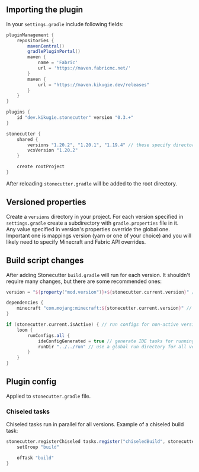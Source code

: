 ## Importing the plugin
In your `settings.gradle` include following fields:
```groovy
pluginManagement {
	repositories {
		mavenCentral()
		gradlePluginPortal()
		maven {
			name = 'Fabric'
			url = 'https://maven.fabricmc.net/'
		}
		maven {
			url = "https://maven.kikugie.dev/releases"
		}
	}
}

plugins {
	id "dev.kikugie.stonecutter" version "0.3.+"
}

stonecutter {
	shared {
		versions "1.20.2", "1.20.1", "1.19.4" // these specify directories used in `versions`, as well as versions used in comments
		vcsVersion "1.20.2"
	}

	create rootProject
}
```
After reloading `stonecutter.gradle` will be added to the root directory.

## Versioned properties
Create a `versions` directory in your project. For each version specified in `settings.gradle` create a subdirectory with `gradle.properties` file in it.  
Any value specified in version's properties override the global one. Important one is mappings version (yarn or one of your choice) and you will likely need to specify Minecraft and Fabric API overrides.

## Build script changes
After adding Stonecutter `build.gradle` will run for each version.
It shouldn't require many changes, but there are some recommended ones:
```groovy
version = "${property("mod.version")}+${stonecutter.current.version}" // include game version in the mod filename

dependencies {
    minecraft "com.mojang:minecraft:${stonecutter.current.version}" // provide version with stonecutter
}

if (stonecutter.current.isActive) { // run configs for non-active version would be invalid
    loom {
        runConfigs.all {
            ideConfigGenerated = true // generate IDE tasks for running client, server and testmod, datagen if those are present
            runDir "../../run" // use a global run directory for all versions
        }
    }
}
```

## Plugin config
Applied to `stonecutter.gradle` file.
### Chiseled tasks
Chiseled tasks run in parallel for all versions. Example of a chiseled build task:
```groovy
stonecutter.registerChiseled tasks.register("chiseledBuild", stonecutter.chiseled) {
    setGroup "build"

    ofTask "build"
}
```
